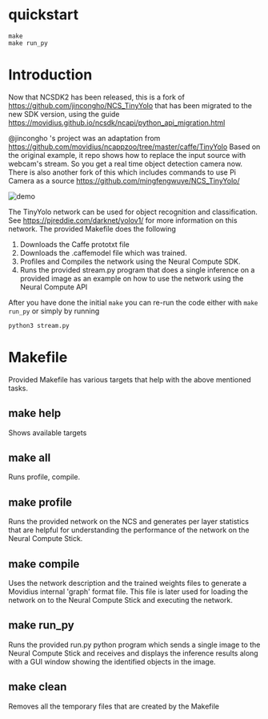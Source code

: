 
# quickstart

```
make
make run_py
```

# Introduction

Now that NCSDK2 has been released, this is a fork of https://github.com/jincongho/NCS_TinyYolo 
that has been migrated to the new SDK version, using the guide 
https://movidius.github.io/ncsdk/ncapi/python_api_migration.html

@jincongho 's project was an adaptation from https://github.com/movidius/ncappzoo/tree/master/caffe/TinyYolo 
Based on the original example, it repo shows how to replace the input source with webcam's stream. 
So you get a real time object detection camera now.
There is also another fork of this which includes commands to use Pi Camera as a source 
https://github.com/mingfengwuye/NCS_TinyYolo/

![demo](https://media.giphy.com/media/l3mZsC4VyDE77N7KU/giphy.gif)

The TinyYolo network can be used for object recognition and classification. See https://pjreddie.com/darknet/yolov1/ for more information on this network. The provided Makefile does the following

1. Downloads the Caffe prototxt file
2. Downloads the .caffemodel file which was trained.
3. Profiles and Compiles the network using the Neural Compute SDK.
4. Runs the provided stream.py program that does a single inference on a provided image as an example on how to use the network using the Neural Compute API

After you have done the initial `make` you can re-run the code 
either with `make run_py` or simply by running 

```
python3 stream.py
```

# Makefile

Provided Makefile has various targets that help with the above mentioned tasks.

## make help

Shows available targets

## make all

Runs profile, compile.

## make profile

Runs the provided network on the NCS and generates per layer statistics that are helpful for understanding the performance of the network on the Neural Compute Stick.

## make compile

Uses the network description and the trained weights files to generate a Movidius internal 'graph' format file. This file is later used for loading the network on to the Neural Compute Stick and executing the network.

## make run_py

Runs the provided run.py python program which sends a single image to the Neural Compute Stick and receives and displays the inference results along with a GUI window showing the identified objects in the image.

## make clean

Removes all the temporary files that are created by the Makefile
